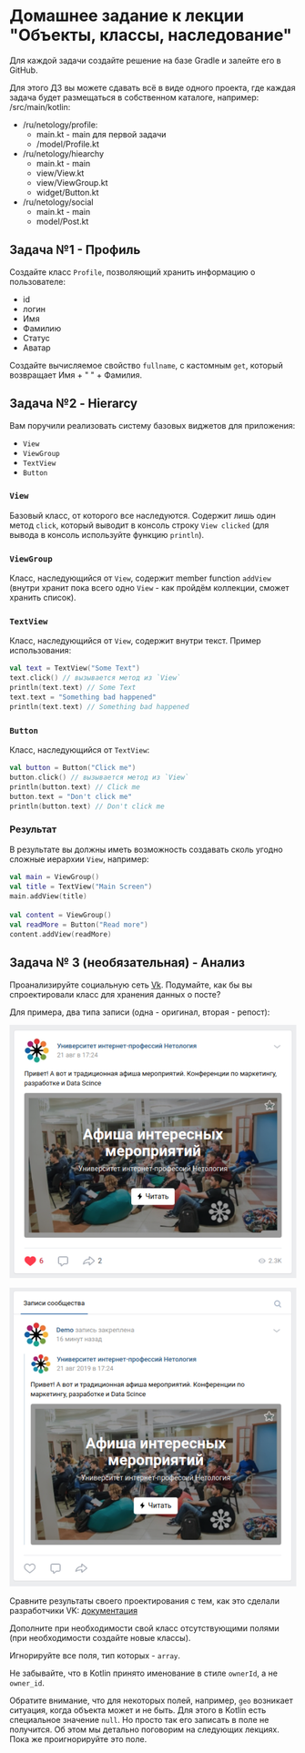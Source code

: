 # Домашнее задание к лекции "Объекты, классы, наследование"

Для каждой задачи создайте решение на базе Gradle и залейте его в GitHub.

Для этого ДЗ вы можете сдавать всё в виде одного проекта, где каждая задача будет размещаться в собственном каталоге, например:
/src/main/kotlin:
- /ru/netology/profile:
    - main.kt - main для первой задачи
    - /model/Profile.kt 
- /ru/netology/hiearchy
    - main.kt - main
    - view/View.kt
    - view/ViewGroup.kt
    - widget/Button.kt
- /ru/netology/social
    - main.kt - main
    - model/Post.kt

## Задача №1 - Профиль

Создайте класс `Profile`, позволяющий хранить информацию о пользователе:
* id
* логин
* Имя
* Фамилию
* Статус
* Аватар

Создайте вычисляемое свойство `fullname`, с кастомным `get`, который возвращает Имя + " " + Фамилия.

## Задача №2 - Hierarcy

Вам поручили реализовать систему базовых виджетов для приложения:
- `View`
- `ViewGroup`
- `TextView`
- `Button`

### `View`

Базовый класс, от которого все наследуются. Содержит лишь один метод `click`, который выводит в консоль строку `View clicked` (для вывода в консоль используйте функцию `println`).

### `ViewGroup`

Класс, наследующийся от `View`, содержит member function `addView` (внутри хранит пока всего одно `View` - как пройдём коллекции, сможет хранить список).

### `TextView`

Класс, наследующийся от `View`, содержит внутри текст. Пример использования:
```kotlin
val text = TextView("Some Text")
text.click() // вызывается метод из `View`
println(text.text) // Some Text
text.text = "Something bad happened"
println(text.text) // Something bad happened
```

### `Button`

Класс, наследующийся от `TextView`:
```kotlin
val button = Button("Click me")
button.click() // вызывается метод из `View`
println(button.text) // Click me
button.text = "Don't click me"
println(button.text) // Don't click me
```

### Результат

В результате вы должны иметь возможность создавать сколь угодно сложные иерархии `View`, например:

```kotlin
val main = ViewGroup()
val title = TextView("Main Screen")
main.addView(title)

val content = ViewGroup()
val readMore = Button("Read more")
content.addView(readMore)
```


## Задача № 3 (необязательная) - Анализ

Проанализируйте социальную сеть [Vk](https://vk.com/netology). Подумайте, как бы вы спроектировали класс для хранения данных о посте?

Для примера, два типа записи (одна - оригинал, вторая - репост):

![](./vk/regular.png)

![](./vk/repost.png)

Сравните результаты своего проектирования с тем, как это сделали разработчики VK: [документация](https://vk.com/dev/objects/post)

Дополните при необходимости свой класс отсутствующими полями (при необходимости создайте новые классы).

Игнорируйте все поля, тип которых - `array`.

Не забывайте, что в Kotlin принято именование в стиле `ownerId`, а не `owner_id`.

Обратите внимание, что для некоторых полей, например, `geo` возникает ситуация, когда объекта может и не быть. Для этого в Kotlin есть специальное значение `null`. Но просто так его записать в поле не получится. Об этом мы детально поговорим на следующих лекциях. Пока же проигнорируйте это поле.
